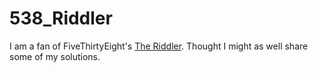 # 538_Riddler

I am a fan of FiveThirtyEight's [The Riddler](https://fivethirtyeight.com/tag/the-riddler/). Thought I might as well share some of my solutions.